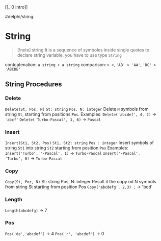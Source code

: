 [[_ 0 intro]]

#delphi/string

# String
>[!note] string
>It is a sequence of symboles inside single quotes
>to declare string variable, you have to use type `String`

contcatenation: `a string + a string`
comparison: `> <`, `'AB' > 'AA'`, `'DC' > 'ABCDE'`

## String Procedures
### Delete
`Delete(St, Pos, N)`
`St: string`
`Pos, N: integer`
Delete `N` symbols from string `St`, starting from positions `Pos`.
Examples:
`Delete('abcdef', 4, 2)` -> `'abcf'`
`Delete('Turbo-Pascal', 1, 6)` -> `Pascal`

### Insert
`Insert(St1, St2, Pos)`
`St1, St2: string`
`Pos : integer`
Insert symbols of string `St1` into string `St2` starting from position `Pos`
Examples:
`Insert('Turbo', '-Pascal', 1)` -> `Turbo-Pascal`
`Insert('-Pascal', 'Turbo', 6)` -> `Turbo-Pascal`

### Copy
`Copy(St, Poz, N)`
St: string
Pos, N: integer
Result it the copy od N symbols from string St starting from position Pos
`Copy('abcdefg', 2,3) ;` -> 'bcd'


### Length
`Length(abcdefg)` -> 7


### Pos
`Pos('de','abcdef')` -> 4
`Pos('r', 'abcdef')` -> 0








